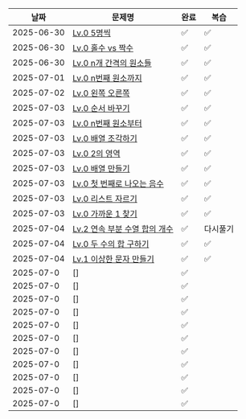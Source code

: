 | 날짜       | 문제명                                                                                            | 완료 | 복습     |
| ---------- | ------------------------------------------------------------------------------------------------- | ---- | -------- |
| 2025-06-30 | [Lv.0 5명씩](https://school.programmers.co.kr/learn/courses/30/lessons/181886)                    | ✅   | ✅       |
| 2025-06-30 | [Lv.0 홀수 vs 짝수](https://school.programmers.co.kr/learn/courses/30/lessons/181887)             | ✅   | ✅       |
| 2025-06-30 | [Lv.0 n개 간격의 원소들](https://school.programmers.co.kr/learn/courses/30/lessons/181888)        | ✅   | ✅       |
| 2025-07-01 | [Lv.0 n번째 원소까지](https://school.programmers.co.kr/learn/courses/30/lessons/181889)           | ✅   | ✅       |
| 2025-07-02 | [Lv.0 왼쪽 오른쪽](https://school.programmers.co.kr/learn/courses/30/lessons/181890)              | ✅   | ✅       |
| 2025-07-03 | [Lv.0 순서 바꾸기](https://school.programmers.co.kr/learn/courses/30/lessons/181891)              | ✅   | ✅       |
| 2025-07-03 | [Lv.0 n번째 원소부터](https://school.programmers.co.kr/learn/courses/30/lessons/181892)           | ✅   | ✅       |
| 2025-07-03 | [Lv.0 배열 조각하기](https://school.programmers.co.kr/learn/courses/30/lessons/181893)            | ✅   | ✅       |
| 2025-07-03 | [Lv.0 2의 영역](https://school.programmers.co.kr/learn/courses/30/lessons/181894)                 | ✅   | ✅       |
| 2025-07-03 | [Lv.0 배열 만들기](https://school.programmers.co.kr/learn/courses/30/lessons/181895)              | ✅   | ✅       |
| 2025-07-03 | [Lv.0 첫 번째로 나오는 음수](https://school.programmers.co.kr/learn/courses/30/lessons/181896)    | ✅   | ✅       |
| 2025-07-03 | [Lv.0 리스트 자르기](https://school.programmers.co.kr/learn/courses/30/lessons/181897)            | ✅   | ✅       |
| 2025-07-03 | [Lv.0 가까운 1 찾기](https://school.programmers.co.kr/learn/courses/30/lessons/181898)            | ✅   | ✅       |
| 2025-07-04 | [Lv.2 연속 부분 수열 합의 개수](https://school.programmers.co.kr/learn/courses/30/lessons/131701) | ✅   | 다시풀기 |
| 2025-07-04 | [Lv.0 두 수의 합 구하기](https://school.programmers.co.kr/learn/courses/30/lessons/120802)        | ✅   | ✅       |
| 2025-07-04 | [Lv.1 이상한 문자 만들기](https://school.programmers.co.kr/learn/courses/30/lessons/12930)        | ✅   | ✅       |
| 2025-07-0  | []                                                                                                | ✅   |          |
| 2025-07-0  | []                                                                                                | ✅   |          |
| 2025-07-0  | []                                                                                                | ✅   |          |
| 2025-07-0  | []                                                                                                | ✅   |          |
| 2025-07-0  | []                                                                                                | ✅   |          |
| 2025-07-0  | []                                                                                                | ✅   |          |
| 2025-07-0  | []                                                                                                | ✅   |          |
| 2025-07-0  | []                                                                                                | ✅   |          |
| 2025-07-0  | []                                                                                                | ✅   |          |
| 2025-07-0  | []                                                                                                | ✅   |          |
| 2025-07-0  | []                                                                                                | ✅   |          |
